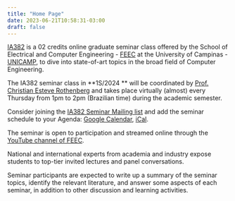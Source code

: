 ```yaml
---
title: "Home Page"
date: 2023-06-21T10:58:31-03:00
draft: false
---
```


[IA382](https://www.cpg.feec.unicamp.br/cpg/lista/caderno_horario_show.php?id=1888) is a 02 credits online graduate seminar class offered by the School of Electrical and Computer Engineering - [FEEC](https://www.fee.unicamp.br/) at the University of Campinas - [UNICAMP](https://www.unicamp.br/), to dive into state-of-art topics in the broad field of Computer Engineering.

The IA382 seminar class in **1S/2024 ** will be coordinated by [Prof. Christian Esteve Rothenberg](https://www.dca.fee.unicamp.br/~chesteve/) and takes place virtually (almost) every Thursday from 1pm to 2pm (Brazilian time) during the academic semester.

Consider joining the [IA382 Seminar Mailing list](https://groups.google.com/g/ia382-feec-unicamp/) and add the seminar schedule to your Agenda: [Google Calendar](https://calendar.google.com/calendar/embed?src=c_bd56c44a65b9dae27fe531b2b5c684a6c8fdf8a410edb595be2709bc16e55942%40group.calendar.google.com&ctz=America%2FSao_Paulo
), [iCal](https://calendar.google.com/calendar/ical/c_bd56c44a65b9dae27fe531b2b5c684a6c8fdf8a410edb595be2709bc16e55942%40group.calendar.google.com/public/basic.ics).

The seminar is open to participation and streamed online through the [YouTube channel of FEEC](https://www.youtube.com/channel/UChptcdqmzNLQ8Oe03DEjIDQ).

National and international experts from academia and industry expose students to top-tier invited lectures and panel conversations.

Seminar participants are expected to write up a summary of the seminar topics, identify the relevant literature, and answer some aspects of each seminar, in addition to other discussion and learning activities.

<!-- Google tag (gtag.js) -->
<script async src="https://www.googletagmanager.com/gtag/js?id=G-ZJM8RXWEZ2"></script>
<script>
  window.dataLayer = window.dataLayer || [];
  function gtag(){dataLayer.push(arguments);}
  gtag('js', new Date());

  gtag('config', 'G-ZJM8RXWEZ2');
</script>

